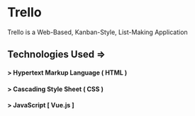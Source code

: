 # Trello

Trello is a Web-Based, Kanban-Style, List-Making Application

## Technologies Used =>

#### > Hypertext Markup Language ( HTML )

#### > Cascading Style Sheet ( CSS )

#### > JavaScript \[ Vue.js \]
